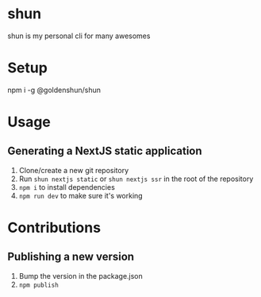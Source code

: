 # shun
shun is my personal cli for many awesomes

# Setup
npm i -g @goldenshun/shun

# Usage

## Generating a NextJS static application

1. Clone/create a new git repository
2. Run `shun nextjs static` or `shun nextjs ssr` in the root of the repository
3. `npm i` to install dependencies
4. `npm run dev` to make sure it's working

# Contributions

## Publishing a new version

1. Bump the version in the package.json
2. `npm publish`
